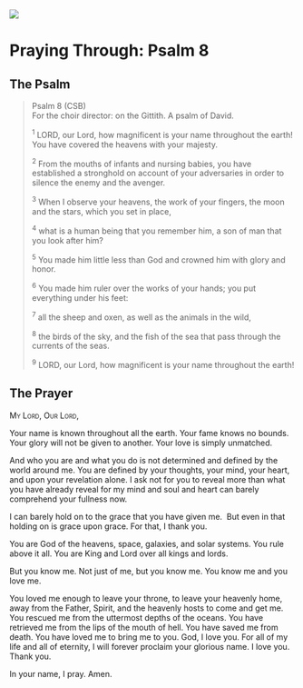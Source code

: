 <img class="intro-left" style="margin-top:10px" src="/images/art-paris-psalter.jpg">

# Praying Through: Psalm 8

<p style="clear:both;">

## The Psalm

>Psalm 8 (CSB)  
><sup></sup> For the choir director: on the Gittith. A psalm of David. 
>
><sup>1</sup> LORD, our Lord, how magnificent is your name throughout the earth! You have covered the heavens with your majesty. 
>
><sup>2</sup> From the mouths of infants and nursing babies, you have established a stronghold on account of your adversaries in order to silence the enemy and the avenger. 
>
><sup>3</sup> When I observe your heavens, the work of your fingers, the moon and the stars, which you set in place, 
>
><sup>4</sup> what is a human being that you remember him, a son of man that you look after him? 
>
><sup>5</sup> You made him little less than God and crowned him with glory and honor. 
>
><sup>6</sup> You made him ruler over the works of your hands; you put everything under his feet: 
>
><sup>7</sup> all the sheep and oxen, as well as the animals in the wild, 
>
><sup>8</sup> the birds of the sky, and the fish of the sea that pass through the currents of the seas. 
>
><sup>9</sup> LORD, our Lord, how magnificent is your name throughout the earth!

## The Prayer

<div style="font-variant: small-caps;">
  My Lord, Our Lord,
</div>


Your name is known throughout all the earth.
Your fame knows no bounds.
Your glory will not be given to another.
Your love is simply unmatched.

And who you are and what you do is not determined and defined by the world around me. You are defined by your thoughts, your mind, your heart, and upon your revelation alone. I ask not for you to reveal more than what you have already reveal for my mind and soul and heart can barely comprehend your fullness now.

I can barely hold on to the grace that you have given me.  But even in that holding on is grace upon grace. For that, I thank you.

You are God of the heavens, space, galaxies, and solar systems. You rule above it all. You are King and Lord over all kings and lords.

But you know me. Not just of me, but you know me. You know me and you love me.

You loved me enough to leave your throne, to leave your heavenly home, away from the Father, Spirit, and the heavenly hosts to come and get me. You rescued me from the uttermost depths of the oceans. You have retrieved me from the lips of the mouth of hell. You have saved me from death. You have loved me to bring me to you.
God, I love you. For all of my life and all of eternity, I will forever proclaim your glorious name. I love you. Thank you.

In your name, I pray.
Amen.
